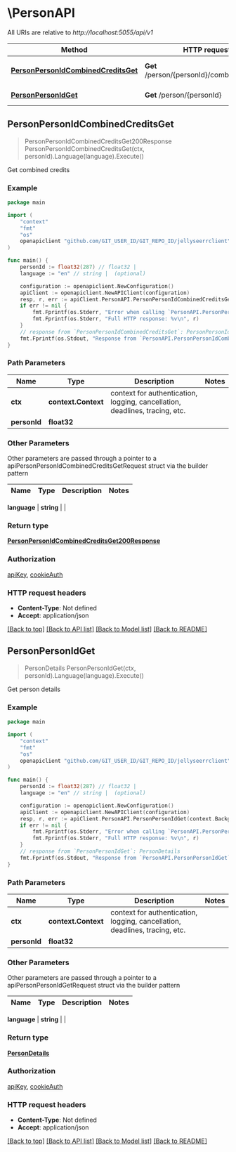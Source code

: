 # \PersonAPI

All URIs are relative to *http://localhost:5055/api/v1*

Method | HTTP request | Description
------------- | ------------- | -------------
[**PersonPersonIdCombinedCreditsGet**](PersonAPI.md#PersonPersonIdCombinedCreditsGet) | **Get** /person/{personId}/combined_credits | Get combined credits
[**PersonPersonIdGet**](PersonAPI.md#PersonPersonIdGet) | **Get** /person/{personId} | Get person details



## PersonPersonIdCombinedCreditsGet

> PersonPersonIdCombinedCreditsGet200Response PersonPersonIdCombinedCreditsGet(ctx, personId).Language(language).Execute()

Get combined credits



### Example

```go
package main

import (
	"context"
	"fmt"
	"os"
	openapiclient "github.com/GIT_USER_ID/GIT_REPO_ID/jellyseerrclient"
)

func main() {
	personId := float32(287) // float32 | 
	language := "en" // string |  (optional)

	configuration := openapiclient.NewConfiguration()
	apiClient := openapiclient.NewAPIClient(configuration)
	resp, r, err := apiClient.PersonAPI.PersonPersonIdCombinedCreditsGet(context.Background(), personId).Language(language).Execute()
	if err != nil {
		fmt.Fprintf(os.Stderr, "Error when calling `PersonAPI.PersonPersonIdCombinedCreditsGet``: %v\n", err)
		fmt.Fprintf(os.Stderr, "Full HTTP response: %v\n", r)
	}
	// response from `PersonPersonIdCombinedCreditsGet`: PersonPersonIdCombinedCreditsGet200Response
	fmt.Fprintf(os.Stdout, "Response from `PersonAPI.PersonPersonIdCombinedCreditsGet`: %v\n", resp)
}
```

### Path Parameters


Name | Type | Description  | Notes
------------- | ------------- | ------------- | -------------
**ctx** | **context.Context** | context for authentication, logging, cancellation, deadlines, tracing, etc.
**personId** | **float32** |  | 

### Other Parameters

Other parameters are passed through a pointer to a apiPersonPersonIdCombinedCreditsGetRequest struct via the builder pattern


Name | Type | Description  | Notes
------------- | ------------- | ------------- | -------------

 **language** | **string** |  | 

### Return type

[**PersonPersonIdCombinedCreditsGet200Response**](PersonPersonIdCombinedCreditsGet200Response.md)

### Authorization

[apiKey](../README.md#apiKey), [cookieAuth](../README.md#cookieAuth)

### HTTP request headers

- **Content-Type**: Not defined
- **Accept**: application/json

[[Back to top]](#) [[Back to API list]](../README.md#documentation-for-api-endpoints)
[[Back to Model list]](../README.md#documentation-for-models)
[[Back to README]](../README.md)


## PersonPersonIdGet

> PersonDetails PersonPersonIdGet(ctx, personId).Language(language).Execute()

Get person details



### Example

```go
package main

import (
	"context"
	"fmt"
	"os"
	openapiclient "github.com/GIT_USER_ID/GIT_REPO_ID/jellyseerrclient"
)

func main() {
	personId := float32(287) // float32 | 
	language := "en" // string |  (optional)

	configuration := openapiclient.NewConfiguration()
	apiClient := openapiclient.NewAPIClient(configuration)
	resp, r, err := apiClient.PersonAPI.PersonPersonIdGet(context.Background(), personId).Language(language).Execute()
	if err != nil {
		fmt.Fprintf(os.Stderr, "Error when calling `PersonAPI.PersonPersonIdGet``: %v\n", err)
		fmt.Fprintf(os.Stderr, "Full HTTP response: %v\n", r)
	}
	// response from `PersonPersonIdGet`: PersonDetails
	fmt.Fprintf(os.Stdout, "Response from `PersonAPI.PersonPersonIdGet`: %v\n", resp)
}
```

### Path Parameters


Name | Type | Description  | Notes
------------- | ------------- | ------------- | -------------
**ctx** | **context.Context** | context for authentication, logging, cancellation, deadlines, tracing, etc.
**personId** | **float32** |  | 

### Other Parameters

Other parameters are passed through a pointer to a apiPersonPersonIdGetRequest struct via the builder pattern


Name | Type | Description  | Notes
------------- | ------------- | ------------- | -------------

 **language** | **string** |  | 

### Return type

[**PersonDetails**](PersonDetails.md)

### Authorization

[apiKey](../README.md#apiKey), [cookieAuth](../README.md#cookieAuth)

### HTTP request headers

- **Content-Type**: Not defined
- **Accept**: application/json

[[Back to top]](#) [[Back to API list]](../README.md#documentation-for-api-endpoints)
[[Back to Model list]](../README.md#documentation-for-models)
[[Back to README]](../README.md)

